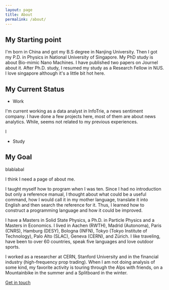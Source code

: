 ```yaml
---
layout: page
title: About
permalink: /about/
---
```


## My Starting point

I'm born in China and got my B.S degree in Nanjing University. Then I got my P.D. in Physics in National University of Singapore. My PhD study is about Bio-mimic Nano Machines. I have published two papers on Journel about it. After Ph.D. study, I resumed my study as a Research Fellow in NUS. I love singapore although it's a little bit hot here. 


## My Current Status

- Work

I'm current working as a data analyst in InfoTrie, a news sentiment company. I have done a few projects here, most of them are about news analytics. While, seems not related to my previous experiences.  



I


- Study 

## My Goal 


blablabal


I think I need a page of about me. 




I taught myself how to program when I was ten. Since I had no introduction but only a reference manual, I thought about what could be a useful command, how I would call it in my mother language, translate it into English and then search the reference for it. Thus, I learned how to construct a programming language and how it could be improved.

I have a Masters in Solid State Physics, a Ph.D. in Particle Physics and a Masters in Economics. I lived in Aachen (RWTH), Madrid (Autonoma), Paris (CNRS), Hamburg (DESY), Bologna (INFN), Tokyo (Tokyo Institute of Technology), Palo Alto (SLAC), Geneva (CERN), and Zürich. I like traveling, have been to over 60 countries, speak five languages and love outdoor sports.

I worked as a researcher at CERN, Stanford University and in the financial industry (high-frequency prop trading). When I am not doing analysis of some kind, my favorite activity is touring through the Alps with friends, on a Mountainbike in the summer and a Splitboard in the winter.


[Get in touch](chengjuan555@gmail.com)


